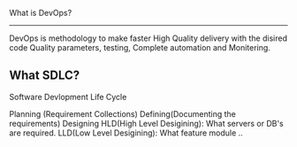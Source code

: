 What is DevOps?

----------
DevOps  is methodology to make faster High Quality delivery with the disired code Quality parameters, testing, Complete automation and Monitering. 

What SDLC?
-----------
Software Devlopment Life Cycle

Planning (Requirement Collections)
Defining(Documenting the requirements)
Designing
    HLD(High Level Desigining): What servers or DB's are required.
    LLD(Low Level Desigining): What feature module ..
